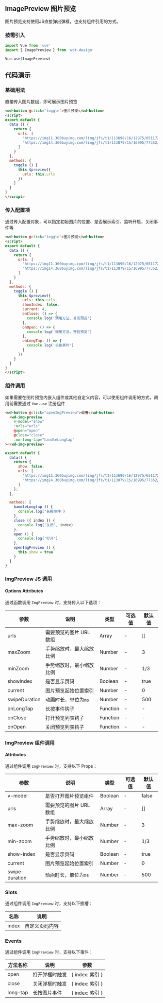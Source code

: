 ## ImagePreview 图片预览

图片预览支持使用JS直接弹出弹框，也支持组件引用的方式。

### 按需引入

```javascript
import Vue from 'vue'
import { ImagePreview } from 'wot-design'

Vue.use(ImagePreview)
```

## 代码演示

### 基础用法

直接传入图片数组，即可展示图片预览

```html
<wd-button @click="toggle">图片预览</wd-button>
<script>
export default {
  data () {
    return {
      urls: [
        'https://img11.360buyimg.com/ling/jfs/t1/113690/16/12975/651172/5f17a317E282b9f76/30bc80373c4e91fb.png',
        'https://img14.360buyimg.com/ling/jfs/t1/113879/15/16995/77352/5f50abd5E9fb3880f/89cb46fbce8b88d5.jpg'
      ]
    }
  },
  methods: {
    toggle () {
      this.$preview({
        urls: this.urls
      })
    }
  }
}
</script>
```

### 传入配置项

通过传入配置对象，可以指定初始图片的位置、是否展示索引、监听开启，关闭事件等

```html
<wd-button @click="toggle">图片预览</wd-button>
<script>
export default {
  data () {
    return {
      urls: [
        'https://img11.360buyimg.com/ling/jfs/t1/113690/16/12975/651172/5f17a317E282b9f76/30bc80373c4e91fb.png',
        'https://img14.360buyimg.com/ling/jfs/t1/113879/15/16995/77352/5f50abd5E9fb3880f/89cb46fbce8b88d5.jpg'
      ]
    }
  },
  methods: {
    toggle () {
      this.$preview({
        urls: this.urls,
        showIndex: false,
        current: 4,
        onClose: () => {
          console.log('调用方法，关闭预览')
        },
        onOpen: () => {
          console.log('调用方法，开启预览')
        },
        onLongTap: () => {
          console.log('长按事件')
        }
      })
    }
  }
}
</script>
```

### 组件调用

如果需要在图片预览内嵌入组件或其他自定义内容，可以使用组件调用的方式，调用前需要通过 `Vue.use` 注册组件

```html
<wd-button @click="openImgPreview">调用</wd-button>
  <wd-img-preview
    v-model="show"
    :urls="urls"
    @open="open"
    @close="close"
    :on-long-tap="handleLongtap"
></wd-img-preview>
```

```js
export default {
  data() {
    return {
      show: false,
      urls: [
        'https://img11.360buyimg.com/ling/jfs/t1/113690/16/12975/651172/5f17a317E282b9f76/30bc80373c4e91fb.png',
        'https://img14.360buyimg.com/ling/jfs/t1/113879/15/16995/77352/5f50abd5E9fb3880f/89cb46fbce8b88d5.jpg'
      ]
    };
  },

  methods: {
    handleLongtap () {
      console.log('长按事件')
    },
    close ({ index }) {
      console.log('关闭', index)
    },
    open () {
      console.log('打开')
    },
    openImgPreview () {
      this.show = true
    }
  }
}
```

### ImgPreview JS 调用

#### Options Attributes

通过函数调用 `ImgPreview` 时，支持传入以下选项：

| 参数      | 说明                                 | 类型      | 可选值       | 默认值   |
|---------- |------------------------------------ |---------- |------------- |-------- |
| urls | 需要预览的图片 URL 数组 | Array | -  | [] |
| maxZoom | 手势缩放时，最大缩放比例 | Number | -  | 3 |
| minZoom | 手势缩放时，最小缩放比例 | Number | -  | 1/3 |
| showIndex | 是否显示页码 | Boolean | -  | true |
| current | 图片预览起始位置索引 | Number | -  | 0 |
| swipeDuration | 动画时长，单位为`ms` | Number | -  | 500 |
| onLongTap | 长按事件钩子 | Function | -  | - |
| onClose | 打开预览列表钩子 | Function | -  | - |
| onOpen | 关闭预览列表钩子 | Function | -  | - |

### ImgPreview 组件调用

#### Attributes

通过组件调用 `ImgPreview` 时，支持以下 Props：

| 参数 | 说明 | 类型      | 可选值       | 默认值   |
|---------- |------------------------------------ |---------- |------------- |-------- |
| v-model | 是否打开图片预览组件 | Boolean    | -   | false  |
| urls | 需要预览的图片 URL 数组 | Array | -  | [] |
| max-zoom | 手势缩放时，最大缩放比例 | Number | -  | 3 |
| min-zoom | 手势缩放时，最小缩放比例 | Number | -  | 1/3 |
| show-index | 是否显示页码 | Boolean | -  | true |
| current | 图片预览起始位置索引 | Number | -  | 0 |
| swipe-duration | 动画时长，单位为`ms` | Number | -  | 500 |

### Slots

通过组件调用 `ImgPreview` 时，支持以下插槽：

| 名称 | 说明 |
|------|------|
| index | 自定义页码内容 |

### Events

通过组件调用 `ImgPreview` 时，支持以下事件：

| 方法名称      | 说明       | 参数   |
|------------- |----------- |---------  |
| open | 打开弹框时触发 | { index: 索引 } |
| close | 关闭弹框时触发 | { index: 索引 } |
| long-tap | 长按图片事件 | { index: 索引 } |
